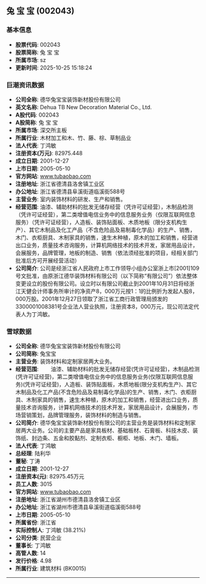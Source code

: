 ## 兔 宝 宝 (002043)

### 基本信息

- **股票代码**: 002043
- **股票简称**: 兔 宝 宝
- **所属市场**: sz
- **更新时间**: 2025-10-25 15:18:24

### 巨潮资讯数据

- **公司全称**: 德华兔宝宝装饰新材股份有限公司
- **英文名称**: Dehua TB New Decoration Material Co., Ltd.
- **A股代码**: 002043
- **A股简称**: 兔 宝 宝
- **所属市场**: 深交所主板
- **所属行业**: 木材加工和木、竹、藤、棕、草制品业
- **法人代表**: 丁鸿敏
- **注册资本(万元)**: 82975.448
- **成立日期**: 2001-12-27
- **上市日期**: 2005-05-10
- **官方网站**: www.tubaobao.com
- **注册地址**: 浙江省德清县洛舍镇工业区
- **办公地址**: 浙江省德清县阜溪街道临溪街588号
- **主营业务**: 室内装饰材料的研发、生产和销售。
- **经营范围**: 油漆、辅助材料的批发无储存经营（凭许可证经营），木制品检测（凭许可证经营），第二类增值电信业务中的信息服务业务（仅限互联网信息服务）（凭许可证经营），人造板、装饰贴面板、木质地板（限分支机构生产）、其它木制品及化工产品（不含危险品及易制毒化学品）的生产、销售，木门、衣柜厨具、木制家具的销售，速生木种植，原木的加工和销售，经营进出口业务，质量技术咨询服务，计算机网络技术的技术开发，家居用品设计，会展服务，品牌管理，地板的制造、销售（依法须经批准的项目，经相关部门批准后方可开展经营活动）
- **公司简介**: 公司是经浙江省人民政府上市工作领导小组办公室浙上市[2001]109号文批准，由原浙江德华装饰材料有限公司（以下简称“有限公司”）依法整体变更设立的股份有限公司。设立时以有限公司截止到2001年10月31日将经浙江天健会计师事务所审计的净资产8，000万元按1：1的比例折为发起人股8，000万股。2001年12月27日领取了浙江省工商行政管理局颁发的3300001008381号企业法人营业执照，注册资本8，000万元，现公司法定代表人为丁鸿敏。

### 雪球数据

- **公司全称**: 德华兔宝宝装饰新材股份有限公司
- **公司简称**: 兔宝宝
- **主营业务**: 装饰材料和定制家居两大业务。
- **经营范围**: 　　油漆、辅助材料的批发无储存经营(凭许可证经营)，木制品检测(凭许可证经营)，第二类增值电信业务中的信息服务业务(仅限互联网信息服务)(凭许可证经营)，人造板、装饰贴面板，木质地板(限分支机构生产)、其它木制品及化工产品(不含危险品及易制毒化学品)的生产、销售，木门、衣柜厨具、木制家具的销售，速生木种植，原木的加工和销售，经营进出口业务，质量技术咨询服务，计算机网络技术的技术开发，家居用品设计，会展服务，市场营销策划，品牌管理服务，装饰材料的制造与销售。
- **公司简介**: 德华兔宝宝装饰新材股份有限公司的主营业务是装饰材料和定制家居两大业务。公司的主要产品是家具板材、基础板材、石膏板、科技木皮、装饰纸、封边条、五金和胶黏剂、定制衣柜、橱柜、地板、木门、墙板。
- **法人代表**: 丁鸿敏
- **总经理**: 陆利华
- **董秘**: 丁涛
- **成立日期**: 2001-12-27
- **注册资本(元)**: 82975.45万元
- **员工人数**: 3015
- **官方网站**: www.tubaobao.com
- **注册地址**: 浙江省湖州市德清县洛舍镇工业区
- **办公地址**: 浙江省湖州市德清县阜溪街道临溪街588号
- **上市日期**: 2005-05-10
- **所属省份**: 浙江省
- **实际控制人**: 丁鸿敏 (38.21%)
- **公司分类**: 民营企业
- **董事长**: 丁鸿敏
- **高管人数**: 14
- **发行价格**: 4.98
- **所属行业**: 建筑材料 (BK0015)

---